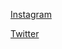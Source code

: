 [Instagram](https://www.instagram.com/arlindbullaku/)

[Twitter](https://www.instagram.com/arlindbullaku/)